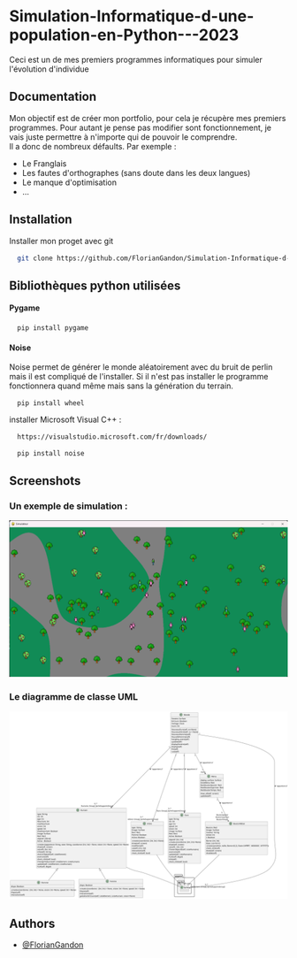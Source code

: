 # Simulation-Informatique-d-une-population-en-Python---2023
Ceci est un de mes premiers programmes informatiques pour simuler l'évolution d'individue

## Documentation
Mon objectif est de créer mon portfolio, pour cela je récupère mes premiers programmes.
Pour autant je pense pas modifier sont fonctionnement, je vais juste permettre à n'importe qui de pouvoir le comprendre.
<br/>
Il a donc de nombreux défaults.
Par exemple :
* Le Franglais
* Les fautes d'orthographes (sans doute dans les deux langues) 
* Le manque d'optimisation
* ...


## Installation

Installer mon proget avec git

```bash
  git clone https://github.com/FlorianGandon/Simulation-Informatique-d-une-population-en-Python---2023.git
```
## Bibliothèques python utilisées

#### Pygame

```http
  pip install pygame
```

#### Noise

Noise permet de générer le monde aléatoirement avec du bruit de perlin mais il est compliqué de l'installer. Si il n'est pas installer le programme fonctionnera quand même mais sans la génération du terrain.

```http
  pip install wheel
```
installer Microsoft Visual C++ :
```http
  https://visualstudio.microsoft.com/fr/downloads/
```
```http
  pip install noise
```
## Screenshots

### Un exemple de simulation : 
<img src="portfolio/Exemple.png">

### Le diagramme de classe UML
<img src="portfolio/explication.svg">

## Authors

- [@FlorianGandon](https://github.com/FlorianGandon)

